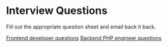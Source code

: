 # Interview Questions

Fill out the appropriate question sheet and email back it back.

[Frontend developer questions](http://)
[Backend PHP engineer questions](http://)
